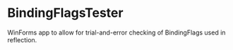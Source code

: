 # BindingFlagsTester
WinForms app to allow for trial-and-error checking of BindingFlags used in reflection.
